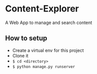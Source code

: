 # Content-Explorer
A  Web App to manage and search content


## How to setup


- Create a virtual env for this project
- Clone it
- `$ cd <directory>`
- `$ python manage.py runserver`
